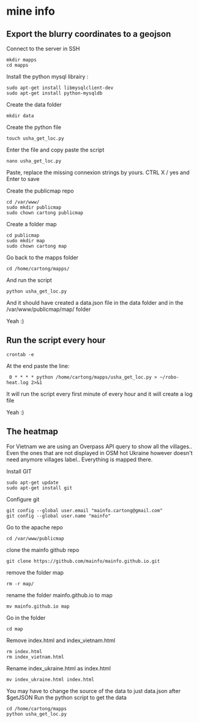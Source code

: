 # mine info

## Export the blurry coordinates to a geojson

Connect to the server in SSH
```
mkdir mapps
cd mapps
```
Install the python mysql librairy :

```
sudo apt-get install libmysqlclient-dev
sudo apt-get install python-mysqldb
```

Create the data folder
```
mkdir data
```

Create the python file
```
touch usha_get_loc.py
```
Enter the file and copy paste the script
```
nano usha_get_loc.py
```
Paste, replace the missing connexion strings by yours.
CTRL X / yes and Enter to save

Create the publicmap repo
```
cd /var/www/
sudo mkdir publicmap
sudo chown cartong publicmap
```
Create a folder map
```
cd publicmap
sudo mkdir map
sudo chown cartong map
```
Go back to the mapps folder
```
cd /home/cartong/mapps/
```
And run the script
```
python usha_get_loc.py
```
And it should have created a data.json file in the data folder and in the /var/www/publicmap/map/ folder

Yeah :)

## Run the script every hour

```
crontab -e
```
At the end paste the line:
```
 0 * * * * python /home/cartong/mapps/usha_get_loc.py > ~/robo-heat.log 2>&1
```
It will run the script every first minute of every hour and it will create a log file

Yeah :)

## The heatmap

For Vietnam we are using an Overpass API query to show all the villages.. Even the ones that are not displayed in OSM hot
Ukraine however doesn't need anymore villages label.. Everything is mapped there.

Install GIT
```
sudo apt-get update
sudo apt-get install git
```
Configure git
```
git config --global user.email "mainfo.cartong@gmail.com"
git config --global user.name "mainfo"
```
Go to the apache repo
```
cd /var/www/publicmap
```
clone the mainfo github repo
```
git clone https://github.com/mainfo/mainfo.github.io.git
```
remove the folder map
```
rm -r map/
```
rename the folder mainfo.github.io to map
```
mv mainfo.github.io map
```
Go in the folder
```
cd map
```
Remove index.html and index_vietnam.html
```
rm index.html
rm index_vietnam.html
```
Rename index_ukraine.html as index.html
```
mv index_ukraine.html index.html
```
You may have to change the source of the data to just data.json after $getJSON
Run the python script to get the data
```
cd /home/cartong/mapps
python usha_get_loc.py
